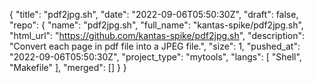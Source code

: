 {
    "title": "pdf2jpg.sh",
    "date": "2022-09-06T05:50:30Z",
    "draft": false,
    "repo": {
        "name": "pdf2jpg.sh",
        "full_name": "kantas-spike/pdf2jpg.sh",
        "html_url": "https://github.com/kantas-spike/pdf2jpg.sh",
        "description": "Convert each page in pdf file into a JPEG file.",
        "size": 1,
        "pushed_at": "2022-09-06T05:50:30Z",
        "project_type": "mytools",
        "langs": [
            "Shell",
            "Makefile"
        ],
        "merged": []
    }
}